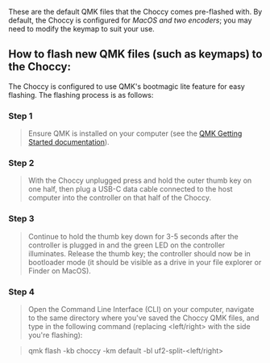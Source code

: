 These are the default QMK files that the Choccy comes pre-flashed with. By default, the Choccy is configured for *MacOS and two encoders*; you may need to modify the keymap to suit your use.

## How to flash new QMK files (such as keymaps) to the Choccy:

The Choccy is configured to use QMK's bootmagic lite feature for easy flashing. The flashing process is as follows:

### Step 1
>Ensure QMK is installed on your computer (see the [QMK Getting Started documentation](https://github.com/qmk/qmk_firmware/blob/master/docs/newbs_getting_started.md)).
  
### Step 2
>With the Choccy unplugged press and hold the outer thumb key on one half, then plug a USB-C data cable connected to the host computer into the controller on that half of the Choccy.
  
### Step 3
>Continue to hold the thumb key down for 3-5 seconds after the controller is plugged in and the green LED on the controller illuminates. Release the thumb key; the controller should now be in bootloader mode (it should be visible as a drive in your file explorer or Finder on MacOS).
  
### Step 4
>Open the Command Line Interface (CLI) on your computer, navigate to the same directory where you've saved the Choccy QMK files, and type in the following command (replacing <left/right> with the side you're flashing):

>qmk flash -kb choccy -km default -bl uf2-split-<left/right>
